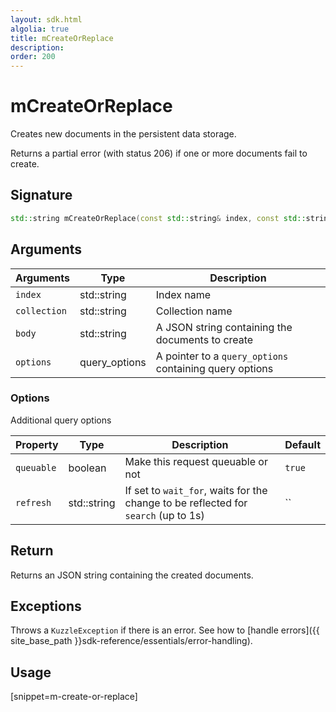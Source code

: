 ```yaml
---
layout: sdk.html
algolia: true
title: mCreateOrReplace
description:
order: 200
---
```


# mCreateOrReplace

Creates new documents in the persistent data storage.

Returns a partial error (with status 206) if one or more documents fail to create.

## Signature

```cpp
std::string mCreateOrReplace(const std::string& index, const std::string& collection, const std::string& body, query_options *options=nullptr);
```

## Arguments

| Arguments | Type | Description |
| --- | --- | --- |
| `index` | std::string | Index name |
| `collection` | std::string | Collection name |
| `body` | std::string | A JSON string containing the documents to create |
| `options` | query_options | A pointer to a `query_options` containing query options |

### Options

Additional query options

| Property   | Type    | Description                       | Default |
| ---------- | ------- | --------------------------------- | ------- |
| `queuable` | boolean | Make this request queuable or not | `true`  |
| `refresh` | std::string | If set to `wait_for`, waits for the change to be reflected for `search` (up to 1s) | `` |

## Return

Returns an JSON string containing the created documents.

## Exceptions

Throws a `KuzzleException` if there is an error. See how to [handle errors]({{ site_base_path }}sdk-reference/essentials/error-handling).

## Usage

[snippet=m-create-or-replace]
